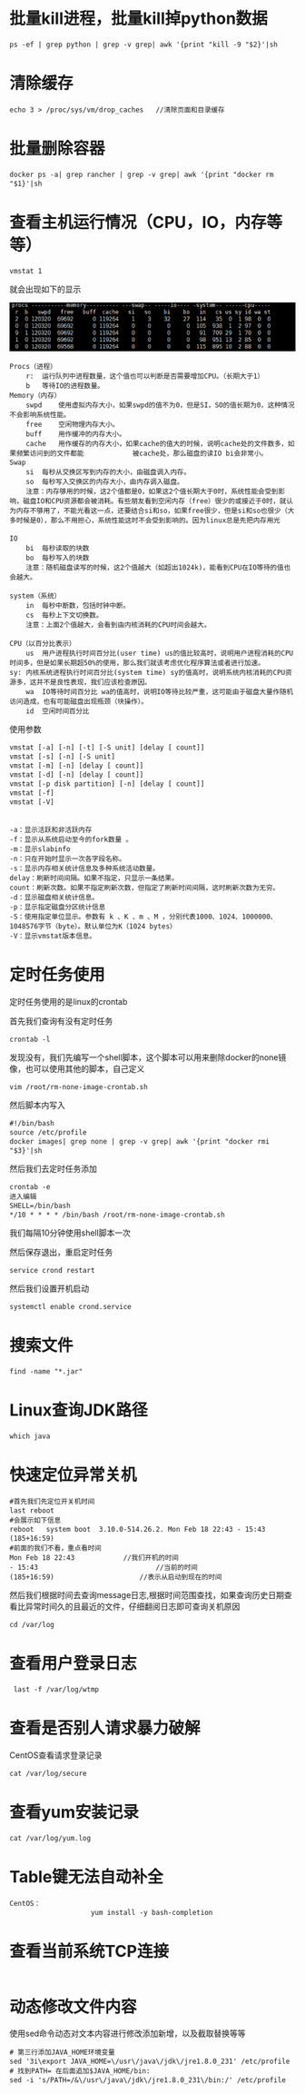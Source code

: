 # 批量kill进程，批量kill掉python数据

```
ps -ef | grep python | grep -v grep| awk '{print "kill -9 "$2}'|sh
```

# 清除缓存

```
echo 3 > /proc/sys/vm/drop_caches   //清除页面和目录缓存
```

# 批量删除容器

```shell
docker ps -a| grep rancher | grep -v grep| awk '{print "docker rm "$1}'|sh
```

# 查看主机运行情况（CPU，IO，内存等等）

```shell
vmstat 1
```

就会出现如下的显示

![](img\vmstat.png)

```shell
Procs（进程）
	r:	运行队列中进程数量，这个值也可以判断是否需要增加CPU。（长期大于1）
	b	等待IO的进程数量。
Memory（内存）
	swpd	使用虚拟内存大小，如果swpd的值不为0，但是SI，SO的值长期为0，这种情况不会影响系统性能。
	free	空闲物理内存大小。
	buff	用作缓冲的内存大小。
	cache	用作缓存的内存大小，如果cache的值大的时候，说明cache处的文件数多，如果频繁访问到的文件都能			  被cache处，那么磁盘的读IO bi会非常小。
Swap
	si	每秒从交换区写到内存的大小，由磁盘调入内存。
	so	每秒写入交换区的内存大小，由内存调入磁盘。
	注意：内存够用的时候，这2个值都是0，如果这2个值长期大于0时，系统性能会受到影响，磁盘IO和CPU资源都会被消耗。有些朋友看到空闲内存（free）很少的或接近于0时，就认为内存不够用了，不能光看这一点，还要结合si和so，如果free很少，但是si和so也很少（大多时候是0），那么不用担心，系统性能这时不会受到影响的。因为linux总是先把内存用光

IO
	bi	每秒读取的块数
	bo	每秒写入的块数
	注意：随机磁盘读写的时候，这2个值越大（如超出1024k)，能看到CPU在IO等待的值也会越大。

system（系统）
	in	每秒中断数，包括时钟中断。
	cs	每秒上下文切换数。
	注意：上面2个值越大，会看到由内核消耗的CPU时间会越大。

CPU（以百分比表示）
	us	用户进程执行时间百分比(user time) us的值比较高时，说明用户进程消耗的CPU时间多，但是如果长期超50%的使用，那么我们就该考虑优化程序算法或者进行加速。
sy:	内核系统进程执行时间百分比(system time) sy的值高时，说明系统内核消耗的CPU资源多，这并不是良性表现，我们应该检查原因。
	wa	IO等待时间百分比 wa的值高时，说明IO等待比较严重，这可能由于磁盘大量作随机访问造成，也有可能磁盘出现瓶颈（块操作）。
	id	空闲时间百分比
```

使用参数

```shell
vmstat [-a] [-n] [-t] [-S unit] [delay [ count]]
vmstat [-s] [-n] [-S unit]
vmstat [-m] [-n] [delay [ count]]
vmstat [-d] [-n] [delay [ count]]
vmstat [-p disk partition] [-n] [delay [ count]]
vmstat [-f]
vmstat [-V]


-a：显示活跃和非活跃内存
-f：显示从系统启动至今的fork数量 。
-m：显示slabinfo
-n：只在开始时显示一次各字段名称。
-s：显示内存相关统计信息及多种系统活动数量。
delay：刷新时间间隔。如果不指定，只显示一条结果。
count：刷新次数。如果不指定刷新次数，但指定了刷新时间间隔，这时刷新次数为无穷。
-d：显示磁盘相关统计信息。
-p：显示指定磁盘分区统计信息
-S：使用指定单位显示。参数有 k 、K 、m 、M ，分别代表1000、1024、1000000、1048576字节（byte）。默认单位为K（1024 bytes）
-V：显示vmstat版本信息。
```

# 定时任务使用

定时任务使用的是linux的crontab

首先我们查询有没有定时任务

```shell
crontab -l
```

发现没有，我们先编写一个shell脚本，这个脚本可以用来删除docker的none镜像，也可以使用其他的脚本，自己定义

```shell
vim /root/rm-none-image-crontab.sh
```

然后脚本内写入

```shell
#!/bin/bash
source /etc/profile
docker images| grep none | grep -v grep| awk '{print "docker rmi "$3}'|sh
```

然后我们去定时任务添加

```shell
crontab -e
进入编辑
SHELL=/bin/bash
*/10 * * * * /bin/bash /root/rm-none-image-crontab.sh
```

我们每隔10分钟使用shell脚本一次

然后保存退出，重启定时任务

```shell
service crond restart
```

然后我们设置开机启动

```shell
systemctl enable crond.service
```

# 搜索文件

```shell
find -name "*.jar"
```

# Linux查询JDK路径

```shell
which java
```

# 快速定位异常关机

```shell
#首先我们先定位开关机时间
last reboot
#会展示如下信息
reboot   system boot  3.10.0-514.26.2. Mon Feb 18 22:43 - 15:43 (185+16:59)
#前面的我们不看，重点看时间
Mon Feb 18 22:43 			//我们开机的时间
- 15:43								//当前的时间
(185+16:59)						//表示从启动到现在的时间
```

然后我们根据时间去查询message日志,根据时间范围查找，如果查询历史日期查看比异常时间久的且最近的文件，仔细翻阅日志即可查询关机原因

```shell
cd /var/log
```

# 查看用户登录日志

```shell
 last -f /var/log/wtmp
```

# 查看是否别人请求暴力破解

CentOS查看请求登录记录

```shell
cat /var/log/secure
```

# 查看yum安装记录

```shell
cat /var/log/yum.log 
```

# Table键无法自动补全

```properties
CentOS：
					yum install -y bash-completion
```

# 查看当前系统TCP连接

```

```

# 动态修改文件内容

使用sed命令动态对文本内容进行修改添加新增，以及截取替换等等

```
# 第三行添加JAVA_HOME环境变量
sed '3i\export JAVA_HOME=\/usr\/java\/jdk\/jre1.8.0_231' /etc/profile
# 找到PATH= 在后面追加$JAVA_HOME/bin:
sed -i 's/PATH=/&\/usr\/java\/jdk\/jre1.8.0_231\/bin:/' /etc/profile 
```


